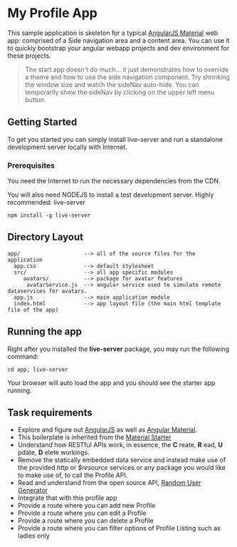 # My Profile App

This sample application is skeleton for a typical [AngularJS Material](http://angularjs.org/) web app: comprised of a Side navigation area and a content area. You can use it to quickly bootstrap your angular webapp projects and dev environment for these projects.

> The start app doesn't do much... it just demonstrates how to override a theme and how to use the side navigation component. Try shrinking the window size and watch the sideNav auto-hide. You can temporarily show the sideNav by clicking on the upper left menu button.

## Getting Started

To get you started you can simply install live-server and run a standalone development server locally with Internet.

### Prerequisites

You need the Internet to run the necessary dependencies from the CDN.

You will also need NODEJS to install a test development server.
Highly recommended: live-server

```
npm install -g live-server
```

## Directory Layout

```
app/                    --> all of the source files for the application
  app.css               --> default stylesheet
  src/                  --> all app specific modules
     avatars/           --> package for avatar features
      avatarService.js  --> angular service used to simulate remote dataservices for avatars.
  app.js                --> main application module
  index.html            --> app layout file (the main html template file of the app)
```

## Running the app

Right after you installed the **live-server** package, you may run the following command:

```
cd app; live-server
```

Your browser will auto load the app and you should see the starter app running.

## Task requirements
- Explore and figure out [AngularJS](http://angularjs.org/) as well as [Angular Material](http://material.angularjs.org/).
- This boilerplate is inherited from the [Material Starter](https://github.com/angular/material-start)
- Understand how RESTful APIs work, in essence, the **C** reate, **R** ead, **U** pdate, **D** elete workings.
- Remove the statically embedded data service and instead make use of the provided *http* or *$resource* services or any package you would like to make use of, to call the Profile API.
- Read and understand from the open source API, [Random User Generator](https://randomuser.me/)
- Integrate that with this profile app
- Provide a route where you can add new Profile
- Provide a route where you can edit a Profile
- Provide a route where you can delete a Profile
- Provide a route where you can filter options of Profile Listing such as ladies only
